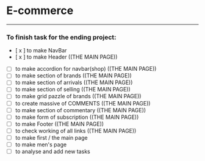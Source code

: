 # E-commerce

***

### To finish task for the ending project: 

- [ x ] to make NavBar
- [ x ] to make Header ((THE MAIN PAGE))
- [ ] to make accordion for navbar(shop) ((THE MAIN PAGE))
- [ ] to make section of brands ((THE MAIN PAGE))
- [ ] to make section of arrivals ((THE MAIN PAGE))
- [ ] to make section of selling ((THE MAIN PAGE))
- [ ] to make grid pazzle of brands ((THE MAIN PAGE))
- [ ] to create massive of COMMENTS ((THE MAIN PAGE)) 
- [ ] to make section of commentary ((THE MAIN PAGE))
- [ ] to make form of subscription ((THE MAIN PAGE))
- [ ] to make Footer ((THE MAIN PAGE))
- [ ] to check working of all links ((THE MAIN PAGE))
- [ ] to make first / the main page
- [ ] to make men's page
- [ ] to analyse and add new tasks